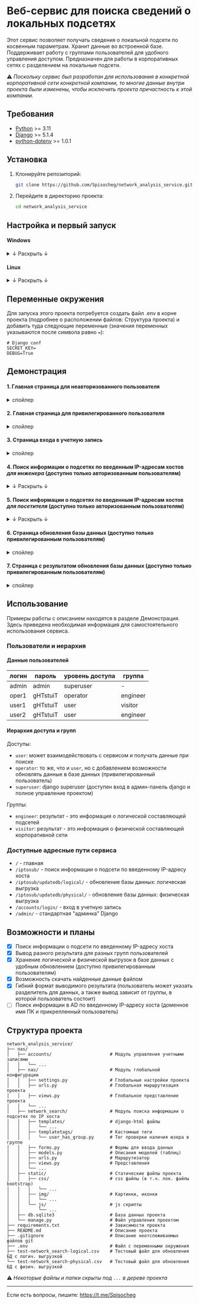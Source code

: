 # Веб-сервис для поиска сведений о локальных подсетях

Этот сервис позволяет получать сведения о локальной подсети по косвенным параметрам. Хранит данные во встроенной базе. Поддерживает работу с группами пользователей для удобного управления доступом. Предназначен для работы в корпоративных сетях с разделением на локальные подсети.

⚠️ _Поскольку сервис был разработан для использования в конкретной корпоративной сети конкретной компании, то многие данные внутри проекта были изменены, чтобы исключить проекта причастность к этой компании._

## Требования

- [Python](https://www.python.org/downloads/) >= 3.11
- [Django](https://github.com/django/django) >= 5.1.4
- [python-dotenv](https://github.com/theskumar/python-dotenv) >= 1.0.1

## Установка

1. Клонируйте репозиторий:
   ```bash
   git clone https://github.com/Spisocheg/network_analysis_service.git
   ```
2. Перейдите в директорию проекта:
   ```bash
   cd network_analysis_service
   ```

## Настройка и первый запуск

#### Windows
<details>
<summary>↓ Раскрыть ↓</summary>

1. Создайте виртуальное окружение. В корне проекта введите следующее:
   ```bash
   ... > python -m venv venv
   ```
2. После некоторой загрузки в корне проекта появится новая папка (с именем venv). Активируйте виртуальное окружение:
   ```bash
   ... > .\venv\Scripts\activate
   ```
3. В начале строки добавится имя виртуального окружения в скобках. Установите требуемые для работы библиотеки:
   ```bash
   (venv) ... > python -m pip install -r .\requirements.txt
   ```
4. Далее нужно сгенерировать секретный ключ и заполнить переменные окружения (раздел Переменные окружения). Генерация секретного ключа:
   ```bash
   (venv) ... > python -c 'from django.core.management.utils import get_random_secret_key; print(get_random_secret_key())'
   ```
   Сгенерированный ключ следует скопировать из консоли и вставить в файл `.env` для переменной `SECRET_KEY` в соответствии с разделом Переменные окружения.
5. Теперь можно запустить веб-приложение:
   ```bash
   (venv) ... > python nas\manage.py runserser
   ```
</details>

#### Linux
<details>
<summary>↓ Раскрыть ↓</summary>

1. Создайте виртуальное окружение. В корне проекта введите следующее:
   ```bash
   ... ~$ python3 -m venv venv
   ```
2. После некоторой загрузки в корне проекта появится новая папка (с именем venv). Активируйте виртуальное окружение:
   ```bash
   ... ~$ source venv/bin/activate
   ```
3. В начале строки добавится имя виртуального окружения в скобках. Установите требуемые для работы библиотеки:
   ```bash
   (venv) ... ~$ python3 -m pip install -r .\requirements.txt
   ```
4. Далее нужно сгенерировать секретный ключ и заполнить переменные окружения (раздел Переменные окружения). Генерация секретного ключа:
   ```bash
   (venv) ... ~$ python3 -c 'from django.core.management.utils import get_random_secret_key; print(get_random_secret_key())'
   ```
   Сгенерированный ключ следует скопировать из консоли и вставить в файл `.env` для переменной `SECRET_KEY` в соответствии с разделом Переменные окружения.
5. Теперь можно запустить веб-приложение:
   ```bash
   (venv) ... ~$ python3 nas\manage.py runserser
   ```
</details>

## Переменные окружения

Для запуска этого проекта потребуется создать файл .env в корне проекта (подробнее о расположении файлов: Структура проекта) и добавить туда следующие переменные (значения переменных указываются после символа равно `=`):

```env
# Django conf
SECRET_KEY=
DEBUG=True
```

## Демонстрация

#### 1. Главная страница для неавторизованного пользователя
<details>
<summary>спойлер</summary>

![main_page](https://github.com/user-attachments/assets/065188e9-00e7-4d7a-ac52-357aff655912)
</details>

#### 2. Главная страница для привилегированного пользователя
<details>
<summary>спойлер</summary>

![main_page_for_operator](https://github.com/user-attachments/assets/d1a92274-20ad-4635-a251-f9fdd47d9290)
</details>

#### 3. Страница входа в учетную запись
<details>
<summary>спойлер</summary>

![login_page](https://github.com/user-attachments/assets/22aaf170-03ed-43fc-9605-bd109ef329a1)
</details>

#### 4. Поиск информации о подсетях по введенным IP-адресам хостов _для инженера_ (доступно только авторизованным пользователям)

<details>
  <summary>↓ Раскрыть ↓</summary>
  
  ##### 4.1. Ввод
  <details>
  <summary>спойлер</summary>
  
  ![iptosub_page](https://github.com/user-attachments/assets/457fb21c-987d-41e0-bc18-f7c1a86ae063)
  </details>
  
  ##### 4.2. Результат
  <details>
  <summary>спойлер</summary>
  
  ![iptosub_page_w_result](https://github.com/user-attachments/assets/31a9acd4-6449-479c-83dd-54855cfbaf94)
  </details>
  
  ##### 4.3. Результат выгруженный в `.csv`
  <details>
  <summary>спойлер</summary>
  
  ![iptosub_result_csv](https://github.com/user-attachments/assets/eec36c01-8b0e-4077-9e3c-ea40aac6637c)
  </details>
</details>

#### 5. Поиск информации о подсетях по введенным IP-адресам хостов _для посетителя_ (доступно только авторизованным пользователям)

<details>
  <summary>↓ Раскрыть ↓</summary>
  
  ##### 5.1. Ввод
  <details>
  <summary>спойлер</summary>
  
  ![iptosub_visitor_page](https://github.com/user-attachments/assets/44e14cf7-1c16-4609-a7df-98ce8d2df869)
  </details>
  
  ##### 5.2. Результат
  <details>
  <summary>спойлер</summary>
  
  ![iptosub_visitor_page_w_result](https://github.com/user-attachments/assets/bb89f7e2-f52d-4da3-88f6-147e95501357)
  </details>
  
  ##### 5.3. Результат выгруженный в `.txt`
  <details>
  <summary>спойлер</summary>
  
  ![iptosub_visitor_result_txt](https://github.com/user-attachments/assets/e2303bb1-88c9-4b47-81e4-ea0e9e89dccc)
  </details>
</details>

#### 6. Страница обновления базы данных (доступно только привилегированным пользователям)
<details>
<summary>спойлер</summary>

![updatedb_page](https://github.com/user-attachments/assets/4ae67ec1-5e05-4013-a8ad-2c82906711c0)
</details>

#### 7. Страница с результатом обновления базы данных (доступно только привилегированным пользователям)
<details>
<summary>спойлер</summary>

![updatedb_page_w_result](https://github.com/user-attachments/assets/ad193493-64a0-4765-bedf-776d09d311b8)
</details>

## Использование

Примеры работы с описанием находятся в разделе Демонстрация. Здесь приведена необходимая информация для самостоятельного использования сервиса.

### Пользователи и иерархия

#### Данные пользователей

| логин | пароль   | уровень доступа | группа   |
|-------|----------|-----------------|----------|
| admin | admin    | superuser       | -        |
| oper1 | gHTstuiT | operator        | engineer |
| user1 | gHTstuiT | user            | visitor  |
| user2 | gHTstuiT | user            | engineer |

#### Иерархия доступа и групп

Доступы:
- `user`: может взаимодействовать с сервисом и получать данные при поиске
- `operator`: то же, что и `user`, но с добавлением возможности обновлять данные в базе данных (привилегированный пользователь)
- `superuser`: django superuser (доступен вход в админ-панель django и полное управление проектом)

Группы:
- `engineer`: результат - это информация о логической составляющей подсетей
- `visitor`: результат - это информация о физической составляющей корпоративной сети

### Доступные адресные пути сервиса
- `/` - главная
- `/iptosub/` - поиск информации о подсети по введенному IP-адресу хоста
- `/iptosub/updatedb/logical/` - обновление базы данных: логическая выгрузка
- `/iptosub/updatedb/physical/` - обновление базы данных: физическая выгрузка
- `/accounts/login/` - вход в учетную запись
- `/admin/` - стандартная "админка" Django

## Возможности и планы

- [x] Поиск информации о подсети по введенному IP-адресу хоста
- [x] Вывод разного результата для разных групп пользователей
- [x] Хранение логической и физической выгрузок в базе данных с удобным обновлением (доступно привилегированным пользователям)
- [x] Возможность скачать найденные данные файлом
- [x] Гибкий формат выводимого результата (пользователь может указать разделитель для данных, а также вывод зависит от группы, в которой пользователь состоит)
- [ ] Поиск информации в AD по введенному IP-адресу хоста (доменное имя ПК и прикрепленный пользователь)

## Структура проекта

```
network_analysis_service/
├── nas/
│   ├── accounts/                      # Модуль управления учетными записями
│   │   └── ...                     
│   ├── nas/                           # Модуль глобальной конфигурации
│   │   ├── settings.py                # Глобальные настройки проекта
│   │   ├── urls.py                    # Глобальная маршрутизация проекта
│   │   ├── views.py                   # Глобальное представление проекта
│   │   └── ...                     
│   ├── network_search/                # Модуль поиска информации о подсетях по IP хоста
│   │   ├── templates/                 # django-html файлы
│   │   │   └── ...                 
│   │   ├── templatetags/              # Кастомные теги
│   │   │   └── user_has_group.py      # Тег проверки наличия юзера в группе
│   │   ├── forms.py                   # Формы для ввода данных
│   │   ├── models.py                  # Описания моделей (таблиц)
│   │   ├── urls.py                    # Маршрутизатор
│   │   ├── views.py                   # Представления
│   │   └── ...
│   ├── static/                        # Статические файлы проекта
│   │   ├── css/                       # css файлы (в т.ч. лок. файлы bootstrap)
│   │   │   └── ...
│   │   ├── img/                       # Картинки, иконки
│   │   │   └── ...
│   │   └── js/                        # js скрипты
│   │       └── ...      
│   ├── db.sqlite3                     # База данных проекта
│   └── manage.py                      # Файл управления проектом
├── requirements.txt                   # Зависимости проекта
├── README.md                          # Описание проекта
├── .gitignore                         # Описание неотслеживаемых файлов git
├── .env                               # Файл с переменными окружения
├── test-network_search-logical.csv    # Тестовый файл для обновления БД с логич. выгрузкой
└── test-network_search-physical.csv   # Тестовый файл для обновления БД с физич. выгрузкой
```

⚠️ _Некоторые файлы и папки скрыты под `...` в дереве проекта_

---

Если есть вопросы, пишите: https://t.me/Spisocheg